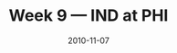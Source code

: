 ---
layout: game
title: Week 9 — IND at PHI
season: 2010
game_id: 2010_09_IND_PHI
week: 9
date: 2010-11-07
home_team: PHI
away_team: IND
final_home: 
final_away: 
pbp_url: /assets/data/pbp/2010/2010_09_IND_PHI.csv.gz
---